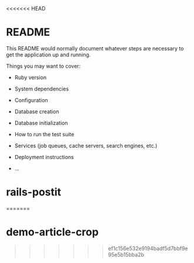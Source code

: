 <<<<<<< HEAD
# README

This README would normally document whatever steps are necessary to get the
application up and running.

Things you may want to cover:

* Ruby version

* System dependencies

* Configuration

* Database creation

* Database initialization

* How to run the test suite

* Services (job queues, cache servers, search engines, etc.)

* Deployment instructions

* ...
# rails-postit
=======
# demo-article-crop
>>>>>>> ef1c156e532e9194badf5d7bbf9e95e5b15bba2b
